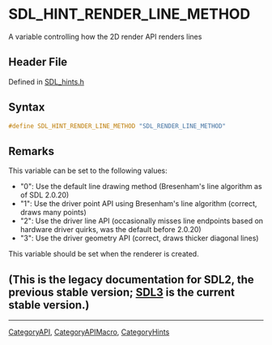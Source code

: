 # SDL_HINT_RENDER_LINE_METHOD

A variable controlling how the 2D render API renders lines

## Header File

Defined in [SDL_hints.h](https://github.com/libsdl-org/SDL/blob/SDL2/include/SDL_hints.h)

## Syntax

```c
#define SDL_HINT_RENDER_LINE_METHOD "SDL_RENDER_LINE_METHOD"
```

## Remarks

This variable can be set to the following values:

- "0": Use the default line drawing method (Bresenham's line algorithm as
  of SDL 2.0.20)
- "1": Use the driver point API using Bresenham's line algorithm (correct,
  draws many points)
- "2": Use the driver line API (occasionally misses line endpoints based on
  hardware driver quirks, was the default before 2.0.20)
- "3": Use the driver geometry API (correct, draws thicker diagonal lines)

This variable should be set when the renderer is created.

## (This is the legacy documentation for SDL2, the previous stable version; [SDL3](https://wiki.libsdl.org/SDL3/) is the current stable version.)



----
[CategoryAPI](CategoryAPI), [CategoryAPIMacro](CategoryAPIMacro), [CategoryHints](CategoryHints)

